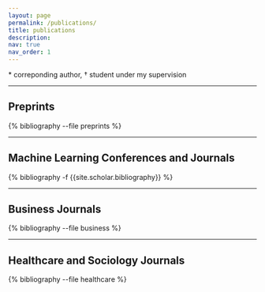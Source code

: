 ```yaml
---
layout: page
permalink: /publications/
title: publications
description: 
nav: true
nav_order: 1
---
```


 \* correponding author,  † student under my supervision




---
## **Preprints**
<!-- _pages/publications.md -->
<div class="preprints">

{% bibliography --file preprints %}

</div>


---
## **Machine Learning Conferences and Journals**
<!-- _pages/publications.md -->
<div class="publications">

{% bibliography -f {{site.scholar.bibliography}} %}

</div>



---


## **Business Journals**
<!-- _pages/publications.md -->
<div class="publications_business">

{% bibliography --file business %}

</div>

---

## **Healthcare and Sociology Journals**
<!-- _pages/publications.md -->
<div class="publications_healthcare">

{% bibliography --file healthcare %}

</div>